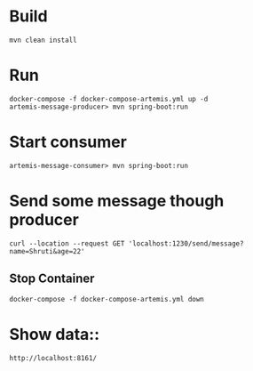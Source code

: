 # Build
``` 
mvn clean install
```


# Run
``` 
docker-compose -f docker-compose-artemis.yml up -d
artemis-message-producer> mvn spring-boot:run
```


# Start consumer
``` 
artemis-message-consumer> mvn spring-boot:run
```


# Send some message though producer
``` 
curl --location --request GET 'localhost:1230/send/message?name=Shruti&age=22'
```


## Stop Container
``` 
docker-compose -f docker-compose-artemis.yml down
```


# Show data::
``` 
http://localhost:8161/
```



